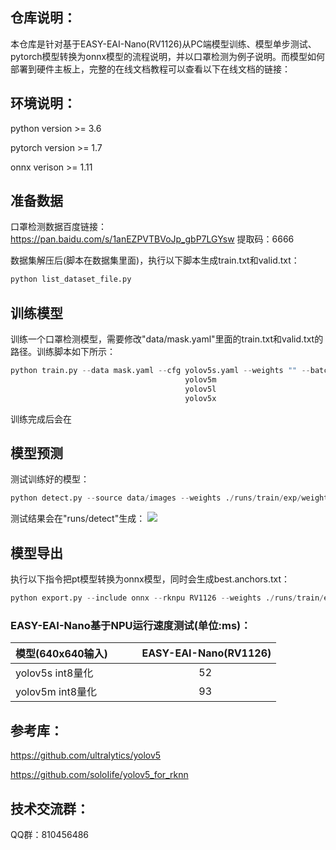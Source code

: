 ## 仓库说明：

本仓库是针对基于EASY-EAI-Nano(RV1126)从PC端模型训练、模型单步测试、pytorch模型转换为onnx模型的流程说明，并以口罩检测为例子说明。而模型如何部署到硬件主板上，完整的在线文档教程可以查看以下在线文档的链接：

## 环境说明：

python version >= 3.6

pytorch version >= 1.7

onnx verison >= 1.11

## 准备数据
口罩检测数据百度链接：https://pan.baidu.com/s/1anEZPVTBVoJp_gbP7LGYsw 提取码：6666 

数据集解压后(脚本在数据集里面)，执行以下脚本生成train.txt和valid.txt：
```python
python list_dataset_file.py
```


## 训练模型
训练一个口罩检测模型，需要修改"data/mask.yaml"里面的train.txt和valid.txt的路径。训练脚本如下所示：
```python
python train.py --data mask.yaml --cfg yolov5s.yaml --weights "" --batch-size 64
                                       yolov5m                                40
                                       yolov5l                                24
                                       yolov5x                                16
```
训练完成后会在

## 模型预测
测试训练好的模型：
```python
python detect.py --source data/images --weights ./runs/train/exp/weights/best.pt --conf 0.5
```
测试结果会在"runs/detect"生成：
<img src="./photo/result.jpg">


## 模型导出
执行以下指令把pt模型转换为onnx模型，同时会生成best.anchors.txt：
```python
python export.py --include onnx --rknpu RV1126 --weights ./runs/train/exp/weights/best.pt
```


### EASY-EAI-Nano基于NPU运行速度测试(单位:ms)：

| 模型(640x640输入)         | EASY-EAI-Nano(RV1126)  |
| :---------------------- | :-----------------------------------------:  |
| yolov5s int8量化 |   52    |
| yolov5m int8量化 |   93    |



## 参考库：

https://github.com/ultralytics/yolov5

https://github.com/soloIife/yolov5_for_rknn


## 技术交流群：

QQ群：810456486



